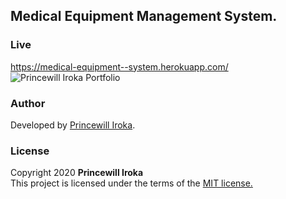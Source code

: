 ## Medical Equipment Management System. 
### Live
https://medical-equipment--system.herokuapp.com/ \
![Princewill Iroka Portfolio](https://i.imgur.com/rMtLNzL.png)
### Author
Developed by [Princewill Iroka](https://princewilliroka.com/).
### License
Copyright 2020 **Princewill Iroka** \
This project is licensed under the terms of the [MIT license.](https://github.com/PrincewillIroka/Medical-Equipment-Management-System/blob/master/LICENSE)

